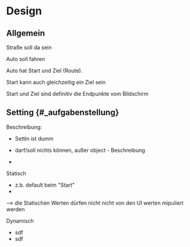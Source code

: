 # Design

Allgemein
----------------

Straße soll da sein

Auto soll fahren

Auto hat Start und Ziel (Route). 

Start kann auch gleichzeitig ein Ziel sein 

Start und Ziel sind definitiv die Endpunkte vom Bildschirm







Setting {#_aufgabenstellung}
----------------

Beschreibung:

- Settin ist dumm

- darf/soll nichts können, außer object - Beschreibung

-  

Statisch

- z.b. default beim "Start"
- 

--> die Statischen Werten dürfen nicht nicht von den UI werten mipuliert werden

Dynamisch

- sdf
- sdf

